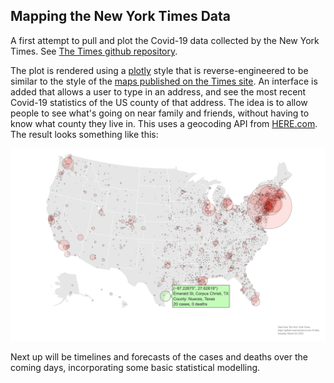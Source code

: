 ## Mapping the New York Times Data

A first attempt to pull and plot the Covid-19 data collected by the New York Times.
See [The Times github repository](https://github.com/nytimes/covid-19-data).

The plot is rendered using a [plotly](https://plotly.com/python/) style that is reverse-engineered to be similar to the style of the [maps published on the Times site](https://www.nytimes.com/interactive/2020/us/coronavirus-us-cases.html). An interface is added that allows a user to type in an address, and see the most recent Covid-19 statistics of the US county of that address. The idea is to allow people to see what's going on near family and friends, without having to know what county they live in. This uses a geocoding API from [HERE.com](https://www.here.com/). The result looks something like this:

![example image](plot-example.png)

Next up will be timelines and forecasts of the cases and deaths over the coming days, incorporating some basic statistical modelling. 


